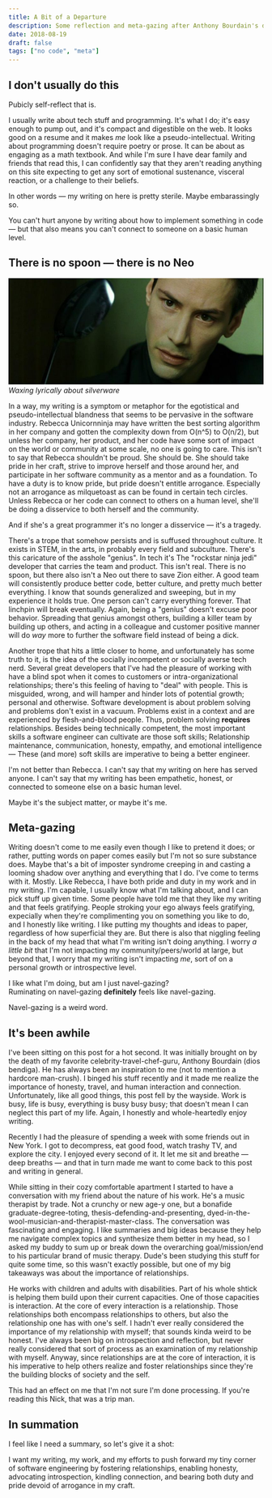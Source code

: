 ```yaml
---
title: A Bit of a Departure
description: Some reflection and meta-gazing after Anthony Bourdain's death
date: 2018-08-19
draft: false
tags: ["no code", "meta"]
---
```


## I don't usually do this

Pubicly self-reflect that is.

I usually write about tech stuff and programming. It's what I do; it's easy enough to pump out, and it's compact and digestible on the web. It looks good on a resume and it makes _me_ look like a pseudo-intellectual. Writing about programming doesn't require poetry or prose. It can be about as engaging as a math textbook. And while I'm sure I have dear family and friends that read this, I can confidently say that they aren't reading anything on this site expecting to get any sort of emotional sustenance, visceral reaction, or a challenge to their beliefs.

In other words — my writing on here is pretty sterile. Maybe embarassingly so.

You can't hurt anyone by writing about how to implement something in code — but that also means you can't connect to someone on a basic human level.

## There is no spoon — there is no Neo

![There is no spoon](../../assets/neospoon.jpg) *Waxing lyrically about silverware*

In a way, my writing is a symptom or metaphor for the egotistical and pseudo-intellectual blandness that seems to be pervasive in the software industry. Rebecca Unicornninja may have written the best sorting algorithm in her company and gotten the complexity down from O(n^5) to O(n/2), but unless her company, her product, and her code have some sort of impact on the world or community at some scale, no one is going to care. This isn't to say that Rebecca shouldn't be proud. She should be. She should take pride in her craft, strive to improve herself and those around her, and participate in her software community as a mentor and as a foundation. To have a duty is to know pride, but pride doesn't entitle arrogance. Especially not an arrogance as milquetoast as can be found in certain tech circles. Unless Rebecca or her code can connect to others on a human level, she'll be doing a disservice to both herself and the community.

And if she's a great programmer it's no longer a disservice — it's a tragedy.

There's a trope that somehow persists and is suffused throughout culture. It exists in STEM, in the arts, in probably every field and subculture. There's this caricature of the asshole "genius". In tech it's The "rockstar ninja jedi" developer that carries the team and product. This isn't real. There is no spoon, but there also isn't a Neo out there to save Zion either. A good team will consistently produce better code, better culture, and pretty much better everything. I know that sounds generalized and sweeping, but in my experience it holds true. One person can't carry everything forever. That linchpin will break eventually. Again, being a "genius" doesn't excuse poor behavior. Spreading that genius amongst others, building a killer team by building up others, and acting in a colleague and customer positive manner will do _way_ more to further the software field instead of being a dick.

Another trope that hits a little closer to home, and unfortunately has some truth to it, is the idea of the socially incompetent or socially averse tech nerd. Several great developers that I've had the pleasure of working with have a blind spot when it comes to customers or intra-organizational relationships; there's this feeling of having to "deal" with people. This is misguided, wrong, and will hamper and hinder lots of potential growth; personal and otherwise. Software development is about problem solving and problems don't exist in a vacuum. Problems exist in a context and are experienced by flesh-and-blood people. Thus, problem solving **requires** relationships. Besides being technically competent, the most important skills a software engineer can cultivate are those soft skills; Relationship maintenance, communication, honesty, empathy, and emotional intelligence — These (and more) soft skills are imperative to being a better engineer.

I'm not better than Rebecca. I can't say that my writing on here has served anyone. I can't say that my writing has been empathetic, honest, or connected to someone else on a basic human level.

Maybe it's the subject matter, or maybe it's me.

## Meta-gazing

Writing doesn't come to me easily even though I like to pretend it does; or rather, putting words on paper comes easily but I'm not so sure substance does. Maybe that's a bit of imposter syndrome creeping in and casting a looming shadow over anything and everything that I do. I've come to terms with it. Mostly. Like Rebecca, I have both pride and duty in my work and in my writing. I'm capable, I usually know what I'm talking about, and I can pick stuff up given time. Some people have told me that they like my writing and that feels gratifying. People stroking your ego always feels gratifying, expecially when they're complimenting you on something you like to do, and I honestly like writing. I like putting my thoughts and ideas to paper, regardless of how superficial they are. But there is also that niggling feeling in the back of my head that what I'm writing isn't doing anything. I worry _a little bit_ that I'm not impacting my community/peers/world at large, but beyond that, I worry that my writing isn't impacting _me_, sort of on a personal growth or introspective level.

I like what I'm doing, but am I just navel-gazing?  
Ruminating on navel-gazing **definitely** feels like navel-gazing.

Navel-gazing is a weird word.

## It's been awhile

I've been sitting on this post for a hot second. It was initially brought on  by the death of my favorite celebrity-travel-chef-guru, Anthony Bourdain (dios bendiga). He has always been an inspiration to me (not to mention a hardcore man-crush). I binged his stuff recently and it made me realize the importance of honesty, travel, and human interaction and connection. Unfortunately, like all good things, this post fell by the wayside. Work is busy, life is busy, everything is busy busy busy; that doesn't mean I can neglect this part of my life. Again, I honestly and whole-heartedly enjoy writing.

Recently I had the pleasure of spending a week with some friends out in New York. I got to decompress, eat good food, watch trashy TV, and explore the city. I enjoyed every second of it. It let me sit and breathe — deep breaths — and that in turn made me want to come back to this post and writing in general.

While sitting in their cozy comfortable apartment I started to have a conversation with my friend about the nature of his work. He's a music therapist by trade. Not a crunchy or new age-y one, but a bonafide graduate-degree-toting, thesis-defending-and-presenting, dyed-in-the-wool-musician-and-therapist-master-class. The conversation was fascinating and engaging. I like summaries and big ideas because they help me navigate complex topics and synthesize them better in my head, so I asked my buddy to sum up or break down the overarching goal/mission/end to his particular brand of music therapy. Dude's been studying this stuff for quite some time, so this wasn't exactly possible, but one of my big takeaways was about the importance of relationships.

He works with children and adults with disabilities. Part of his whole shtick is helping them build upon their current capacities. One of those capacities is interaction. At the core of every interaction is a relationship. Those relationships both encompass relationships to others, but also the relationship one has with one's self. I hadn't ever really considered the importance of my relationship with myself; that sounds kinda weird to be honest. I've always been big on introspection and reflection, but never really considered that sort of process as an examination of my relationship with myself. Anyway, since relationships are at the core of interaction, it is his imperative to help others realize and foster relationships since they're the building blocks of society and the self.

This had an effect on me that I'm not sure I'm done processing. If you're reading this Nick, that was a trip man.

## In summation

I feel like I need a summary, so let's give it a shot:

I want my writing, my work, and my efforts to push forward my tiny corner of software engineering by fostering relationships, enabling honesty, advocating introspection, kindling connection, and bearing both duty and pride devoid of arrogance in my craft.

[neospoon]: ../../assets/neospoon.jpg

